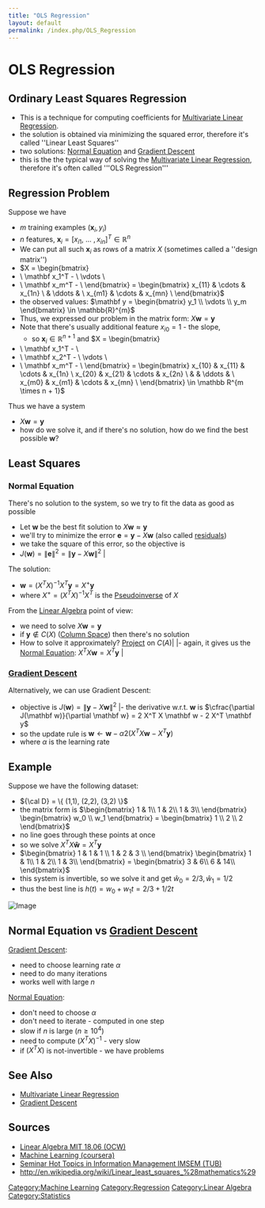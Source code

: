 ```yaml
---
title: "OLS Regression"
layout: default
permalink: /index.php/OLS_Regression
---
```


# OLS Regression

## Ordinary Least Squares Regression
- This is a technique for computing coefficients for [Multivariate Linear Regression](Multivariate_Linear_Regression).
- the solution is obtained via minimizing the squared error, therefore it's called ''Linear Least Squares''
- two solutions: [Normal Equation](Normal_Equation) and [Gradient Descent](Gradient_Descent)
- this is the the typical way of solving the [Multivariate Linear Regression](Multivariate_Linear_Regression), therefore it's often called '''OLS Regression'''


## Regression Problem
Suppose we have
- $m$ training examples $(\mathbf x_i, y_i)$
- $n$ features, $\mathbf x_i = \big[x_{i1}, \ ... \ , x_{in} \big]^T \in \mathbb{R}^n$
- We can put all such $\mathbf x_i$ as rows of a matrix $X$ (sometimes called a ''design matrix'')
- $X = \begin{bmatrix}
- \ \mathbf x_1^T - \\ 
  \vdots  \\ 
- \ \mathbf x_m^T -   \\ 
\end{bmatrix} = \begin{bmatrix}
x_{11} & \cdots & x_{1n}  \\ 
 &  \ddots &  \\ 
x_{m1} & \cdots & x_{mn}  \\ 
\end{bmatrix}$
- the observed values: $\mathbf y = \begin{bmatrix}
y_1 \\ \vdots \\ y_m
\end{bmatrix} \in \mathbb{R}^{m}$
- Thus, we expressed our problem in the matrix form: $X \mathbf w = \mathbf y$
- Note that there's usually additional feature $x_{i0} = 1$ - the slope, 
  - so $\mathbf x_i \in \mathbb{R}^{n+1}$ and $X = \begin{bmatrix}
- \ \mathbf x_1^T - \\ 
- \ \mathbf x_2^T - \\ 
 \vdots  \\ 
- \ \mathbf x_m^T -   \\ 
\end{bmatrix} = \begin{bmatrix}
x_{10} & x_{11} & \cdots & x_{1n}  \\ 
x_{20} & x_{21} & \cdots & x_{2n}  \\ 
 & &  \ddots &  \\ 
x_{m0} & x_{m1} & \cdots & x_{mn}  \\ 
\end{bmatrix} \in \mathbb R^{m \times n + 1}$


Thus we have a system 
- $X \mathbf w = \mathbf y$
- how do we solve it, and if there's no solution, how do we find the best possible $\mathbf w$?



## Least Squares
### Normal Equation
There's no solution to the system, so we try to fit the data as good as possible 
- Let $\mathbf w$ be the best fit solution to $X \mathbf w \approx \mathbf y$
- we'll try to minimize the error $\mathbf e = \mathbf y - X \mathbf w$ (also called [residuals](Residual_Analysis))
- we take the square of this error, so the objective is 
- $J(\mathbf w) = \|  \mathbf e \|^2 = \| \mathbf y - X \mathbf w \|^2$ |

The solution:
- $\mathbf w = (X^T X)^{-1} X^T \mathbf y = X^+ \mathbf y$ 
- where $X^+ = (X^T X)^{-1} X^T$ is the [Pseudoinverse](General_Inverse) of $X$


From the [Linear Algebra](Linear_Algebra) point of view:
- we need to solve $X \mathbf w = \mathbf y$
- if $\mathbf y \not \in C(X)$ ([Column Space](Column_Space)) then there's no solution
- How to solve it approximately? [Project](Projection_onto_Subspaces) on $C(A)$|   |- again, it gives us the [Normal Equation](Normal_Equation): $X^T X \mathbf w = X^T \mathbf y$ |

### [Gradient Descent](Gradient_Descent)
Alternatively, we can use Gradient Descent:
- objective is $J(\mathbf w) = \|  \mathbf y - X \mathbf w \|^2$ |- the derivative w.r.t. $\mathbf w$ is $\cfrac{\partial J(\mathbf w)}{\partial \mathbf w} = 2 X^T X \mathbf w - 2 X^T \mathbf y$
- so the update rule is $\mathbf w \leftarrow \mathbf w - \alpha 2 (X^T X \mathbf w - X^T \mathbf y)$
- where $\alpha$ is the learning rate



## Example
Suppose we have the following dataset: 
- ${\cal D} = \{ (1,1), (2,2), (3,2) \}$
- the matrix form is $\begin{bmatrix}
1 & 1\\ 
1 & 2\\ 
1 & 3\\
\end{bmatrix}
\begin{bmatrix}
w_0 \\ w_1
\end{bmatrix} = 
\begin{bmatrix} 
1 \\ 2 \\ 2
\end{bmatrix}$
- no line goes through these points at once
- so we solve $X^T X \mathbf{\hat w} = X^T \mathbf y$ 
- $\begin{bmatrix}
1 & 1 & 1 \\ 
1 & 2 & 3 \\ 
\end{bmatrix} \begin{bmatrix}
1 & 1\\ 
1 & 2\\ 
1 & 3\\
\end{bmatrix} = \begin{bmatrix}
3 & 6\\ 
6 & 14\\
\end{bmatrix}$
- this system is invertible, so we solve it and get $\hat w_0 = 2/3, \hat w_1 = 1/2$
- thus the best line is $h(t) = w_0 + w_1 t = 2/3 + 1/2 t$


<img src="http://habrastorage.org/files/ae0/b63/5a2/ae0b635a2e81493bb363d898b0e6369c.png" alt="Image">



## Normal Equation vs [Gradient Descent](Gradient_Descent)
[Gradient Descent](Gradient_Descent):
- need to choose learning rate $\alpha$
- need to do many iterations
- works well with large $n$


[Normal Equation](Normal_Equation):
- don't need to choose $\alpha$
- don't need to iterate - computed in one step
- slow if $n$ is large $(n \geqslant 10^4)$
- need to compute $(X^T X)^{-1}$ - very slow
- if $(X^T X)$ is not-invertible - we have problems


## See Also
- [Multivariate Linear Regression](Multivariate_Linear_Regression)
- [Gradient Descent](Gradient_Descent)


## Sources
- [Linear Algebra MIT 18.06 (OCW)](Linear_Algebra_MIT_18.06_(OCW))
- [Machine Learning (coursera)](Machine_Learning_(coursera))
- [Seminar Hot Topics in Information Management IMSEM (TUB)](Seminar_Hot_Topics_in_Information_Management_IMSEM_(TUB))
- http://en.wikipedia.org/wiki/Linear_least_squares_%28mathematics%29


[Category:Machine Learning](Category_Machine_Learning)
[Category:Regression](Category_Regression)
[Category:Linear Algebra](Category_Linear_Algebra)
[Category:Statistics](Category_Statistics)